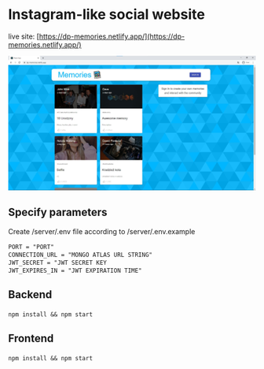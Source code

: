 # Instagram-like social website

live site: [https://dp-memories.netlify.app/](https://dp-memories.netlify.app/)

![main-page](./screenshots/main-page.jpg)

## Specify parameters

Create /server/.env file according to /server/.env.example
```
PORT = "PORT"
CONNECTION_URL = "MONGO ATLAS URL STRING"
JWT_SECRET = "JWT SECRET KEY
JWT_EXPIRES_IN = "JWT EXPIRATION TIME"
```

## Backend

`npm install && npm start`

## Frontend

`npm install && npm start`
